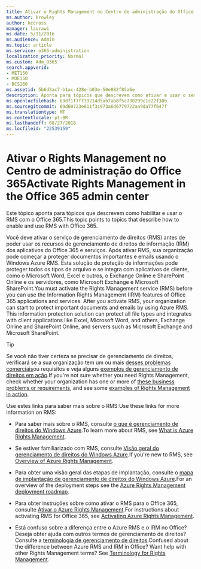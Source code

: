 ```yaml
---
title: Ativar o Rights Management no Centro de administração do Office 365
ms.author: krowley
author: kccross
manager: laurawi
ms.date: 5/11/2016
ms.audience: Admin
ms.topic: article
ms.service: o365-administration
localization_priority: Normal
ms.custom: Adm_O365
search.appverid:
- MET150
- MOE150
- BCS160
ms.assetid: 5b6d3ac7-b1ac-428e-b03e-50e882f85a6e
description: Aponta para tópicos que descrevem como ativar e usar o serviço de gerenciamento de direitos com o Office 365.
ms.openlocfilehash: b3df1f7ff39214d5ab7ab8f5c730299c1c22f30b
ms.sourcegitcommit: 69d60723e611f3c973a6d6779722aa9da77f647f
ms.translationtype: MT
ms.contentlocale: pt-BR
ms.lasthandoff: 08/27/2018
ms.locfileid: "22539159"
---
```

# <a name="activate-rights-management-in-the-office-365-admin-center"></a><span data-ttu-id="55cb0-103">Ativar o Rights Management no Centro de administração do Office 365</span><span class="sxs-lookup"><span data-stu-id="55cb0-103">Activate Rights Management in the Office 365 admin center</span></span>

<span data-ttu-id="55cb0-104">Este tópico aponta para tópicos que descrevem como habilitar e usar o RMS com o Office 365.</span><span class="sxs-lookup"><span data-stu-id="55cb0-104">This topic points to topics that describe how to enable and use RMS with Office 365.</span></span>
  
<span data-ttu-id="55cb0-p101">Você deve ativar o serviço de gerenciamento de direitos (RMS) antes de poder usar os recursos de gerenciamento de direitos de informação (IRM) dos aplicativos do Office 365 e serviços. Após ativar RMS, sua organização pode começar a proteger documentos importantes e emails usando o Windows Azure RMS. Esta solução de proteção de informações pode proteger todos os tipos de arquivo e se integra com aplicativos de cliente, como o Microsoft Word, Excel e outros, o Exchange Online e SharePoint Online e os servidores, como Microsoft Exchange e Microsoft SharePoint.</span><span class="sxs-lookup"><span data-stu-id="55cb0-p101">You must activate the Rights Management service (RMS) before you can use the Information Rights Management (IRM) features of Office 365 applications and services. After you activate RMS, your organization can start to protect important documents and emails by using Azure RMS. This information protection solution can protect all file types and integrates with client applications like Excel, Microsoft Word, and others, Exchange Online and SharePoint Online, and servers such as Microsoft Exchange and Microsoft SharePoint.</span></span>
  
> [!TIP]
> <span data-ttu-id="55cb0-108">Se você não tiver certeza se precisar de gerenciamento de direitos, verificará se a sua organização tem um ou mais [desses problemas comerciais](https://docs.microsoft.com/rights-management/understand-explore/azure-rms-problems-it-solves)ou requisitos e veja alguns [exemplos de gerenciamento de direitos em ação](https://docs.microsoft.com/rights-management/understand-explore/what-admins-users-see).</span><span class="sxs-lookup"><span data-stu-id="55cb0-108">If you're not sure whether you need Rights Management, check whether your organization has one or more of [these business problems or requirements](https://docs.microsoft.com/rights-management/understand-explore/azure-rms-problems-it-solves), and see some [examples of Rights Management in action](https://docs.microsoft.com/rights-management/understand-explore/what-admins-users-see).</span></span> 
  
<span data-ttu-id="55cb0-109">Use estes links para saber mais sobre o RMS:</span><span class="sxs-lookup"><span data-stu-id="55cb0-109">Use these links for more information on RMS:</span></span>
  
- <span data-ttu-id="55cb0-110">Para saber mais sobre o RMS, consulte [o que é gerenciamento de direitos do Windows Azure](https://docs.microsoft.com/rights-management/understand-explore/what-is-azure-rms).</span><span class="sxs-lookup"><span data-stu-id="55cb0-110">To learn more about RMS, see [What is Azure Rights Management](https://docs.microsoft.com/rights-management/understand-explore/what-is-azure-rms).</span></span>
    
- <span data-ttu-id="55cb0-111">Se estiver familiarizado com RMS, consulte [Visão geral do gerenciamento de direitos do Windows Azure](https://docs.microsoft.com/rights-management/understand-explore/azure-rights-management).</span><span class="sxs-lookup"><span data-stu-id="55cb0-111">If you're new to RMS, see [Overview of Azure Rights Management](https://docs.microsoft.com/rights-management/understand-explore/azure-rights-management).</span></span>
    
- <span data-ttu-id="55cb0-112">Para obter uma visão geral das etapas de implantação, consulte o [mapa de implantação de gerenciamento de direitos do Windows Azure](https://docs.microsoft.com/rights-management/plan-design/deployment-roadmap).</span><span class="sxs-lookup"><span data-stu-id="55cb0-112">For an overview of the deployment steps see the [Azure Rights Management deployment roadmap](https://docs.microsoft.com/rights-management/plan-design/deployment-roadmap).</span></span>
    
- <span data-ttu-id="55cb0-113">Para obter instruções sobre como ativar o RMS para o Office 365, consulte [Ativar o Azure Rights Management](https://technet.microsoft.com/library/jj658941.aspx).</span><span class="sxs-lookup"><span data-stu-id="55cb0-113">For instructions about activating RMS for Office 365, see [Activating Azure Rights Management](https://technet.microsoft.com/library/jj658941.aspx).</span></span>
    
- <span data-ttu-id="55cb0-p102">Está confuso sobre a diferença entre o Azure RMS e o IRM no Office? Deseja obter ajuda com outros termos de gerenciamento de direitos? Consulte a [terminologia de gerenciamento de direitos](https://technet.microsoft.com/library/dn595132.aspx).</span><span class="sxs-lookup"><span data-stu-id="55cb0-p102">Confused about the difference between Azure RMS and IRM in Office? Want help with other Rights Management terms? See [Terminology for Rights Management](https://technet.microsoft.com/library/dn595132.aspx).</span></span>
    

